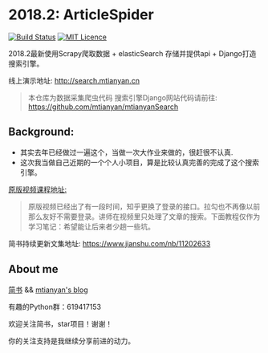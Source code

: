# 2018.2: ArticleSpider

[![Build Status](https://travis-ci.org/mtianyan/hexoBlog-Github.svg?branch=master)](https://travis-ci.org/mtianyan/hexoBlog-Github)
[![MIT Licence](https://badges.frapsoft.com/os/mit/mit.svg?v=103)](https://opensource.org/licenses/mit-license.php)

2018.2最新使用Scrapy爬取数据 + elasticSearch 存储并提供api + Django打造搜索引擎。

线上演示地址: http://search.mtianyan.cn

>本仓库为数据采集爬虫代码 搜索引擎Django网站代码请前往: https://github.com/mtianyan/mtianyanSearch

## Background:

- 其实去年已经做过一遍这个，当做一次大作业来做的，很赶很不认真.
- 这次我当做自己近期的一个个人小项目，算是比较认真完善的完成了这个搜索引擎。

[原版视频课程地址:](https://coding.imooc.com/class/92.html)

>原版视频已经出了有一段时间，知乎更换了登录的接口。拉勾也不再像以前那么友好不需要登录。讲师在视频里只处理了文章的搜索。下面教程仅作为学习笔记：希望能让后来者少趟一些坑。

简书持续更新文集地址: https://www.jianshu.com/nb/11202633


## About me
[简书](https://www.jianshu.com/u/db9a7a0daa1f) && [mtianyan's blog](http://blog.mtianyan.cn/)

有趣的Python群：619417153

欢迎关注简书，star项目！谢谢！

你的关注支持是我继续分享前进的动力。
